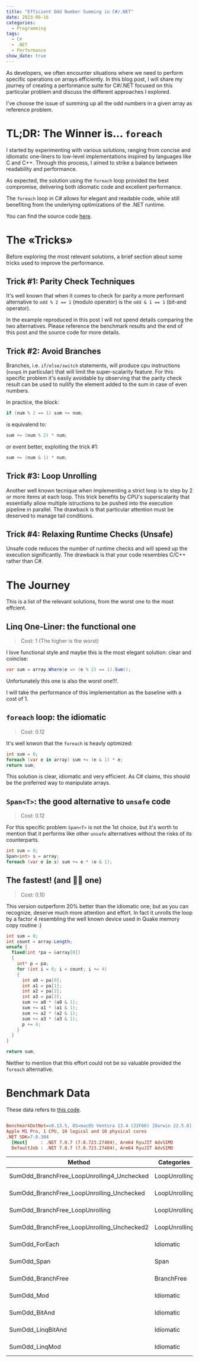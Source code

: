 ```yaml
---
title: "Efficient Odd Number Summing in C#/.NET"
date: 2023-06-16
categories:
  - Programming
tags:
  - C#
  - .NET
  - Performance
show_date: true
---
```


As developers, we often encounter situations where we need to perform specific operations on arrays efficiently. In this blog post, I will share my journey of creating a performance suite for C#/.NET focused on this particular problem and discuss the different approaches I explored.

I've choose the issue of summing up all the odd numbers in a given array as reference problem.

# TL;DR: The Winner is… `foreach`

I started by experimenting with various solutions, ranging from concise and idiomatic one-liners to low-level implementations inspired by languages like C and C++. Through this process, I aimed to strike a balance between readability and performance.

As expected, the solution using the `foreach` loop provided the best compromise, delivering both idiomatic code and excellent performance.

The `foreach` loop in C# allows for elegant and readable code, while still benefiting from the underlying optimizations of the .NET runtime.

You can find the source code [here](https://github.com/MrBogomips/DotnetPerfLab/blob/main/Tricks/SummingOddNumbers.cs).

# The «Tricks»

Before exploring the most relevant solutions, a brief section about some tricks used to improve the performance.

## Trick #1: Parity Check Techniques

It's well known that when it comes to check for parity a more performant alternative to `odd % 2 == 1` (modulo operator) is the `odd & 1 == 1` (bit-and operator).

In the example reproduced in this post I will not spend details comparing the two alternatives. Please reference the benchmark results and the end of this post and the source code for more details.

## Trick #2: Avoid Branches

Branches, i.e. `if/else/switch` statements, will produce cpu instructions (`noop`s in particular) that will limit the super-scalarity feature.
For this specific problem it's easily avoidable by observing that the parity check result can be used to nullify the element added to the sum in case of even numbers.

In practice, the block:

``` csharp
if (num % 2 == 1) sum += num;
```

is equivalend to:

``` csharp
sum += (num % 2) * num;
```

or event better, exploiting the trick #1:

``` csharp
sum += (num & 1) * num;
```

## Trick #3: Loop Unrolling

Another well known tecnique when implementing a strict loop is to step by 2 or more items at each loop. This trick benefits by CPU's superscalarity that essentially allow multiple istructions to be pushed into the execution pipeline in parallel.
The drawback is that particular attention must be deserved to manage tail conditions.

## Trick #4: Relaxing Runtime Checks (Unsafe)

Unsafe code reduces the number of runtime checks and will speed up the execution significantly.
The drawback is that your code resembles C/C++ rather than C#.

# The Journey

This is a list of the relevant solutions, from the worst one to the most effcient.

## Linq One-Liner: the functional one

> Cost: 1 (The higher is the worst)

I love functional style and maybe this is the most elegant solution: clear and coincise:

``` csharp
var sum = array.Where(e => (e % 2) == 1).Sum();
```

Unfortunately this one is also the worst one!!!.

I will take the performance of this implementation as the baseline with a cost of 1.

## `foreach` loop: the idiomatic

> Cost: 0.12

It's well knwon that the `foreach` is heavly optimized:

``` csharp
int sum = 0;
foreach (var e in array) sum += (e & 1) * e;
return sum;
```

This solution is clear, idiomatic and very efficient.
As C# claims, this should be the preferred way to manipulate arrays.

## `Span<T>`: the good alternative to `unsafe` code

> Cost: 0.12

For this specific problem `Span<T>` is not the 1st choice, but it's worth to mention
that it performs like other `unsafe` alternatives without the risks of its counterparts.

``` csharp
int sum = 0;
Span<int> s = array;
foreach (var e in s) sum += e * (e & 1);
```

## The fastest! (and 🏴‍☠️ one)

> Cost: 0.10

This version outperform 20% better than the idiomatic one, but as you can recognize, 
deserve much more attention and effort.
In fact it unrolls the loop by a factor 4 resembling the well known device used in Quake memory copy
routine :)


``` csharp
int sum = 0;
int count = array.Length;
unsafe {
  fixed(int *pa = &array[0])
  {
    int* p = pa;
    for (int i = 0; i < count; i += 4)
    {
      int a0 = pa[0];
      int a1 = pa[1];
      int a2 = pa[2];
      int a3 = pa[3];
      sum += a0 * (a0 & 1);
      sum += a1 * (a1 & 1);
      sum += a2 * (a2 & 1);
      sum += a3 * (a3 & 1);
      p += 4;
    }
  }
}

return sum;
```

Neither to mention that this effort could not be so valuable provided the `foreach` alternative.

# Benchmark Data

These data refers to [this code](https://github.com/MrBogomips/DotnetPerfLab/blob/main/Tricks/SummingOddNumbers.cs).


``` ini

BenchmarkDotNet=v0.13.5, OS=macOS Ventura 13.4 (22F66) [Darwin 22.5.0]
Apple M1 Pro, 1 CPU, 10 logical and 10 physical cores
.NET SDK=7.0.304
  [Host]     : .NET 7.0.7 (7.0.723.27404), Arm64 RyuJIT AdvSIMD
  DefaultJob : .NET 7.0.7 (7.0.723.27404), Arm64 RyuJIT AdvSIMD

```

|                                     Method |    Categories |      Mean |    Error |   StdDev | Ratio | Rank |
|------------------------------------------- |-------------- |----------:|---------:|---------:|------:|-----:|
| SumOdd_BranchFree_LoopUnrolling4_Unchecked | LoopUnrolling |  81.35 ns | 0.315 ns | 0.295 ns |  0.10 |    I |
|  SumOdd_BranchFree_LoopUnrolling_Unchecked | LoopUnrolling |  84.94 ns | 0.538 ns | 0.503 ns |  0.10 |   II |
|            SumOdd_BranchFree_LoopUnrolling | LoopUnrolling |  86.71 ns | 0.943 ns | 0.882 ns |  0.10 |  III |
| SumOdd_BranchFree_LoopUnrolling_Unchecked2 | LoopUnrolling |  94.89 ns | 0.851 ns | 0.796 ns |  0.11 |   IV |
|                             SumOdd_ForEach |     Idiomatic | 102.03 ns | 0.344 ns | 0.305 ns |  0.12 |    V |
|                                SumOdd_Span |          Span | 102.86 ns | 0.520 ns | 0.435 ns |  0.12 |    V |
|                          SumOdd_BranchFree |    BranchFree | 112.14 ns | 0.704 ns | 0.659 ns |  0.13 |   VI |
|                                 SumOdd_Mod |     Idiomatic | 204.38 ns | 0.469 ns | 0.391 ns |  0.24 |  VII |
|                              SumOdd_BitAnd |     Idiomatic | 204.75 ns | 0.516 ns | 0.457 ns |  0.24 |  VII |
|                          SumOdd_LinqBitAnd |     Idiomatic | 805.39 ns | 7.803 ns | 7.299 ns |  0.96 | VIII |
|                             SumOdd_LinqMod |     Idiomatic | 841.79 ns | 6.893 ns | 6.111 ns |  1.00 |   IX |
